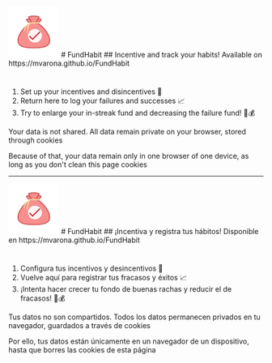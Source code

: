 <img src="images/logo.png" alt="FundHabit logo" width="100"/>
# FundHabit
## Incentive and track your habits! 
Available on https://mvarona.github.io/FundHabit 

#

1. Set up your incentives and disincentives 🎯 
2. Return here to log your failures and successes 📈
3. Try to enlarge your in-streak fund and decreasing the failure fund! 💪💰

Your data is not shared. All data remain private on your browser, stored through cookies

Because of that, your data remain only in one browser of one device, as long as you don't clean this page cookies

<hr/>

<img src="images/logo.png" alt="FundHabit logo" width="100" />
# FundHabit
## ¡Incentiva y registra tus hábitos!
Disponible en https://mvarona.github.io/FundHabit

#

1. Configura tus incentivos y desincentivos 🎯 
2. Vuelve aquí para registrar tus fracasos y éxitos 📈
3.  ¡Intenta hacer crecer tu fondo de buenas rachas y reducir el de fracasos! 💪💰

Tus datos no son compartidos. Todos los datos permanecen privados en tu navegador, guardados a través de cookies

Por ello, tus datos están únicamente en un navegador de un dispositivo, hasta que borres las cookies de esta página